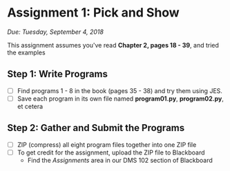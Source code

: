 # Assignment 1: Pick and Show
*Due: Tuesday, September 4, 2018*

This assignment assumes you've read **Chapter 2, pages 18 - 39**, and tried the examples

## Step 1: Write Programs

- [ ] Find programs 1 - 8 in the book (pages 35 - 38) and try them using JES.
- [ ] Save each program in its own file named **program01.py**, **program02.py**, et cetera

## Step 2: Gather and Submit the Programs

- [ ] ZIP (compress) all eight program files together into one ZIP file
- [ ] To get credit for the assignment, upload the ZIP file to Blackboard
  - Find the *Assignments* area in our DMS 102 section of Blackboard

